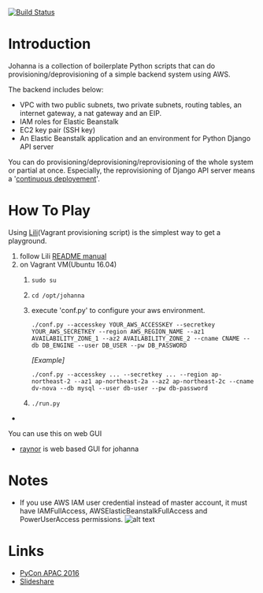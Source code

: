 [![Build Status](https://travis-ci.org/HardBoiledSmith/johanna.svg?branch=master)](https://travis-ci.org/HardBoiledSmith/johanna)
# Introduction

Johanna is a collection of boilerplate Python scripts that can do provisioning/deprovisioning of a simple backend system using AWS.

The backend includes below:
- VPC with two public subnets, two private subnets, routing tables, an internet gateway, a nat gateway and an EIP.
- IAM roles for Elastic Beanstalk
- EC2 key pair (SSH key)
- An Elastic Beanstalk application and an environment for Python Django API server

You can do provisioning/deprovisioning/reprovisioning of the whole system or partial at once. Especially, the reprovisioning of Django API server means a '[continuous deployement](https://en.wikipedia.org/wiki/Continuous_delivery#Relationship_to_continuous_deployment)'.

# How To Play

Using [Lili](https://github.com/addnull/lili)(Vagrant provisioning script) is the simplest way to get a playground.

1. follow Lili [README manual](https://github.com/addnull/lili/blob/master/README.md)
1. on Vagrant VM(Ubuntu 16.04)
	1. `sudo su`
	1. `cd /opt/johanna`
	1. execute 'conf.py' to configure your aws environment.

		```
		./conf.py --accesskey YOUR_AWS_ACCESSKEY --secretkey YOUR_AWS_SECRETKEY --region AWS_REGION_NAME --az1 AVAILABILITY_ZONE_1 --az2 AVAILABILITY_ZONE_2 --cname CNAME --db DB_ENGINE --user DB_USER --pw DB_PASSWORD
		```
		
		*[Example]*
		```
		./conf.py --accesskey ... --secretkey ... --region ap-northeast-2 --az1 ap-northeast-2a --az2 ap-northeast-2c --cname dv-nova --db mysql --user db-user --pw db-password
		```

	1. `./run.py`

-

You can use this on web GUI

* [raynor](https://github.com/addnull/raynor) is web based GUI for johanna

# Notes

* If you use AWS IAM user credential instead of master account, it must have IAMFullAccess, AWSElasticBeanstalkFullAccess and PowerUserAccess permissions.
![alt text](https://github.com/addnull/johanna/raw/master/docs/images/iam_user_permissions.png "IAM user permissions")

# Links

* [PyCon APAC 2016](https://www.pycon.kr/2016apac/program/15)
* [Slideshare](http://www.slideshare.net/addnull/daily-continuous-deployment-custom-cli-aws-elastic-beanstalk-64946800)
